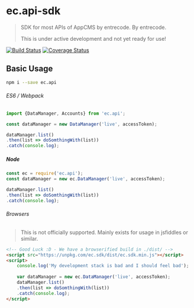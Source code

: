 # ec.api-sdk

> SDK for most APIs of AppCMS by entrecode. By entrecode.
> 
> This is under active development and not yet ready for use!

[![Build Status][travis-image]][travis-url] [![Coverage Status][cover-image]][cover-url]

## Basic Usage

```sh
npm i --save ec.api
```

###### ES6 / Webpack

```js
import {DataManager, Accounts} from 'ec.api';

const dataManager = new DataManager('live', accessToken);

dataManager.list()
.then(list => doSomthingWith(list))
.catch(console.log);
```

##### Node

```js
const ec = require('ec.api');
const dataManager = new ec.DataManager('live', accessToken);

dataManager.list()
.then(list => doSomthingWith(list))
.catch(console.log);
```

###### Browsers
> This is not officially supported. Mainly exists for usage in jsfiddles or similar.

```html
<!-- Good Luck :D - We have a browserified build in ./dist/ -->
<script src="https://unpkg.com/ec.sdk/dist/ec.sdk.min.js"></script>
<script>
    console.log('My development stack is bad and I should feel bad');
    
    var dataManager = new ec.DataManager('live', accessToken);
    dataManager.list()
    .then(list => doSomthingWith(list))
    .catch(console.log);
</script>

```

[travis-image]: https://travis-ci.org/entrecode/ec.sdk.svg?branch=master
[travis-url]: https://travis-ci.org/entrecode/ec.sdk
[cover-image]: https://coveralls.io/repos/github/entrecode/ec.sdk/badge.svg?branch=master
[cover-url]: https://coveralls.io/github/entrecode/ec.sdk?branch=master
